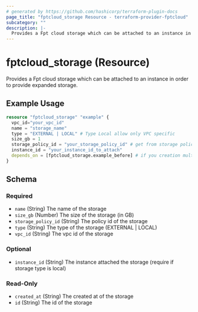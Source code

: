 ```yaml
---
# generated by https://github.com/hashicorp/terraform-plugin-docs
page_title: "fptcloud_storage Resource - terraform-provider-fptcloud"
subcategory: ""
description: |-
  Provides a Fpt cloud storage which can be attached to an instance in order to provide expanded storage.
---
```


# fptcloud_storage (Resource)

Provides a Fpt cloud storage which can be attached to an instance in order to provide expanded storage.

## Example Usage

```terraform
resource "fptcloud_storage" "example" {
  vpc_id="your_vpc_id"
  name = "storage_name"
  type = "EXTERNAL | LOCAL" # Type Local allow only VPC specific
  size_gb = 1
  storage_policy_id = "your_storage_policy_id" # get from storage policy datasource
  instance_id = "your_instance_id_to_attach"
  depends_on = [fptcloud_storage.example_before] # if you creation multi storage at once you need fill resource name to depends_on
}
```

<!-- schema generated by tfplugindocs -->
## Schema

### Required

- `name` (String) The name of the storage
- `size_gb` (Number) The size of the storage (in GB)
- `storage_policy_id` (String) The policy id of the storage
- `type` (String) The type of the storage (EXTERNAL | LOCAL)
- `vpc_id` (String) The vpc id of the storage

### Optional

- `instance_id` (String) The instance attached the storage (require if storage type is local)

### Read-Only

- `created_at` (String) The created at of the storage
- `id` (String) The id of the storage
